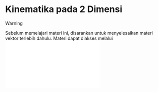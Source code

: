 # Kinematika pada 2 Dimensi
> [!WARNING]
> Sebelum memelajari materi ini, disarankan untuk menyelesaikan materi vektor terlebih dahulu. Materi dapat diakses melalui ![link disini](vector.md)